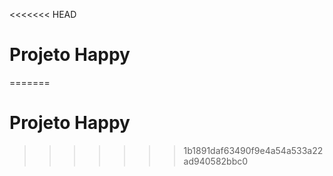 <<<<<<< HEAD
# Projeto Happy

=======
# Projeto Happy 
>>>>>>> 1b1891daf63490f9e4a54a533a22ad940582bbc0
